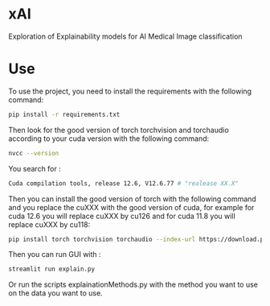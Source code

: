 # xAI
Exploration of Explainability models for AI Medical Image classification


# Use
To use the project, you need to install the requirements with the following command:
```bash 
pip install -r requirements.txt
```
Then look for the good version of torch torchvision and torchaudio according to your cuda version with the following command:
```bash
nvcc --version
```
You search for :
```bash 
Cuda compilation tools, release 12.6, V12.6.77 # "realease XX.X"
```
Then you can install the good version of torch with the following command and you replace the cuXXX with the good version of cuda, for example for cuda 12.6 you will replace cuXXX by cu126 and for cuda 11.8 you will replace cuXXX by cu118:
```bash
pip install torch torchvision torchaudio --index-url https://download.pytorch.org/whl/cuXXX #replace cuXXX by the good version of cuda
```
Then you can run GUI with : 
```bash 
streamlit run explain.py
```

Or 
run the scripts explainationMethods.py with the method you want to use on the data you want to use.